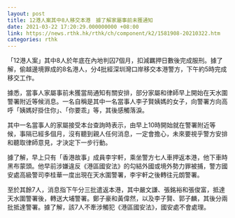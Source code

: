 ```yaml
---
layout: post
title: 12港人案其中8人移交本港　據了解家屬事前未獲通知
date: 2021-03-22 17:20:29.000000000 +08:00
link: https://news.rthk.hk/rthk/ch/component/k2/1581908-20210322.htm
categories: rthk
---
```


「12港人案」其中8人於年底在內地判囚7個月，扣減羈押日數後完成服刑。據了解，偷越邊境罪成的8名港人，分4批經深圳灣口岸移交本港警方，下午約5時完成移交工作。

據悉，當事人家屬事前未獲當局通知有關安排，部分家屬和律師早上開始在天水圍警署附近等候消息。一名自稱是其中一名當事人李子賢姨媽的女子，向警署方向高呼「姨媽好掛住你」、「你要乖」等，其後感觸落淚。

其中一名當事人的家屬接受本台查詢時表示，由早上10時開始就在警署附近等候，事隔已經多個月，沒有聽到親人任何消息，一定會擔心，未來要視乎警方安排和聽取律師意見，才決定下一步行動。

據了解，早上只有「香港故事」成員李宇軒，乘坐警方七人車押返本港，他下車時黑布蒙頭。他早前涉嫌違反《港區國安法》的勾結外國或境外勢力罪被捕，警方國安處高級警司李桂華一度出現在天水圍警署，李宇軒之後轉往元朗警署。

至於其餘7人，消息指下午分三批遣返本港，其中嚴文謙、張銘裕和張俊富，抵達天水圍警署後，轉送大埔警署。鄭子豪和黃偉然，以及李子賢、郭子麟，其後分兩批抵達警署。據了解，該7人不牽涉觸犯《港區國安法》，國安處不會處理。
